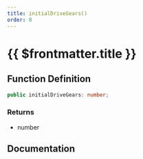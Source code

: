 ```yaml
---
title: initialDriveGears()
order: 0
---
```


# {{ $frontmatter.title }}

## Function Definition

```ts
public initialDriveGears: number;
```

### Returns

* number

## Documentation

<!--@include: ./parts/initialDriveGears.md-->

